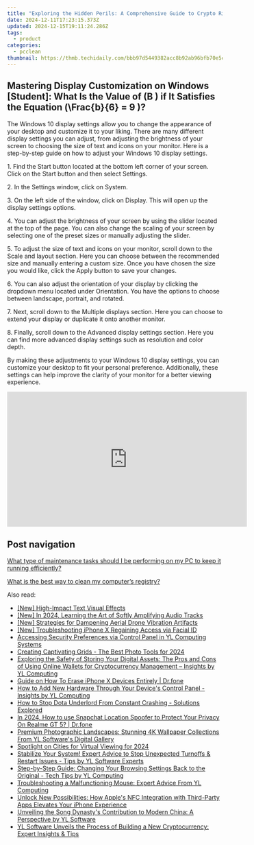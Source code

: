 ```yaml
---
title: "Exploring the Hidden Perils: A Comprehensive Guide to Crypto Risks by YL Software"
date: 2024-12-11T17:23:15.373Z
updated: 2024-12-15T19:11:24.286Z
tags:
  - product
categories:
  - pcclean
thumbnail: https://thmb.techidaily.com/bbb97d5449382acc8b92ab96bfb70e5ca97a93f11d2d4de93a06ce4ca47d0742.jpg
---
```


## Mastering Display Customization on Windows [Student]: What Is the Value of \(B \) if It Satisfies the Equation \(\Frac{b}{6} = 9 \)?

The Windows 10 display settings allow you to change the appearance of your desktop and customize it to your liking. There are many different display settings you can adjust, from adjusting the brightness of your screen to choosing the size of text and icons on your monitor. Here is a step-by-step guide on how to adjust your Windows 10 display settings. 

1\. Find the Start button located at the bottom left corner of your screen. Click on the Start button and then select Settings.

2\. In the Settings window, click on System.

3\. On the left side of the window, click on Display. This will open up the display settings options. 

4\. You can adjust the brightness of your screen by using the slider located at the top of the page. You can also change the scaling of your screen by selecting one of the preset sizes or manually adjusting the slider.

5\. To adjust the size of text and icons on your monitor, scroll down to the Scale and layout section. Here you can choose between the recommended size and manually entering a custom size. Once you have chosen the size you would like, click the Apply button to save your changes.

6\. You can also adjust the orientation of your display by clicking the dropdown menu located under Orientation. You have the options to choose between landscape, portrait, and rotated.

7\. Next, scroll down to the Multiple displays section. Here you can choose to extend your display or duplicate it onto another monitor.

8\. Finally, scroll down to the Advanced display settings section. Here you can find more advanced display settings such as resolution and color depth. 

By making these adjustments to your Windows 10 display settings, you can customize your desktop to fit your personal preference. Additionally, these settings can help improve the clarity of your monitor for a better viewing experience.

<!-- affiliate ads begin -->
<iframe width="560" height="315" src="https://www.youtube.com/embed/gSKkJrJ57EA?si=WDOmInPE9EgQa_tB" title="YouTube video player" frameborder="0" allow="accelerometer; autoplay; clipboard-write; encrypted-media; gyroscope; picture-in-picture; web-share" referrerpolicy="strict-origin-when-cross-origin" allowfullscreen></iframe>
<!-- affiliate ads end -->

## Post navigation

[What type of maintenance tasks should I be performing on my PC to keep it running efficiently?](https://tools.techidaily.com/pcclean/products/)

[What is the best way to clean my computer’s registry?](https://tools.techidaily.com/pcclean/products/)

<ins class="adsbygoogle"
     style="display:block"
     data-ad-format="autorelaxed"
     data-ad-client="ca-pub-7571918770474297"
     data-ad-slot="1223367746"></ins>

<ins class="adsbygoogle"
     style="display:block"
     data-ad-client="ca-pub-7571918770474297"
     data-ad-slot="8358498916"
     data-ad-format="auto"
     data-full-width-responsive="true"></ins>

<span class="atpl-alsoreadstyle">Also read:</span>
<div><ul>
<li><a href="https://some-techniques.techidaily.com/new-high-impact-text-visual-effects/"><u>[New] High-Impact Text Visual Effects</u></a></li>
<li><a href="https://fox-links.techidaily.com/new-in-2024-learning-the-art-of-softly-amplifying-audio-tracks/"><u>[New] In 2024, Learning the Art of Softly Amplifying Audio Tracks</u></a></li>
<li><a href="https://some-tips.techidaily.com/new-strategies-for-dampening-aerial-drone-vibration-artifacts/"><u>[New] Strategies for Dampening Aerial Drone Vibration Artifacts</u></a></li>
<li><a href="https://fox-links.techidaily.com/new-troubleshooting-iphone-x-regaining-access-via-facial-id/"><u>[New] Troubleshooting iPhone X Regaining Access via Facial ID</u></a></li>
<li><a href="https://discover-awesome.techidaily.com/accessing-security-preferences-via-control-panel-in-yl-computing-systems/"><u>Accessing Security Preferences via Control Panel in YL Computing Systems</u></a></li>
<li><a href="https://extra-tips.techidaily.com/creating-captivating-grids-the-best-photo-tools-for-2024/"><u>Creating Captivating Grids - The Best Photo Tools for 2024</u></a></li>
<li><a href="https://discover-awesome.techidaily.com/exploring-the-safety-of-storing-your-digital-assets-the-pros-and-cons-of-using-online-wallets-for-cryptocurrency-management-insights-by-yl-computing/"><u>Exploring the Safety of Storing Your Digital Assets: The Pros and Cons of Using Online Wallets for Cryptocurrency Management – Insights by YL Computing</u></a></li>
<li><a href="https://phone-solutions.techidaily.com/guide-on-how-to-erase-iphone-x-devices-entirely-drfone-by-drfone-ios-full-data-eraser-ios-full-data-eraser/"><u>Guide on How To Erase iPhone X Devices Entirely | Dr.fone</u></a></li>
<li><a href="https://discover-awesome.techidaily.com/how-to-add-new-hardware-through-your-devices-control-panel-insights-by-yl-computing/"><u>How to Add New Hardware Through Your Device's Control Panel - Insights by YL Computing</u></a></li>
<li><a href="https://win-able.techidaily.com/how-to-stop-dota-underlord-from-constant-crashing-solutions-explored/"><u>How to Stop Dota Underlord From Constant Crashing - Solutions Explored</u></a></li>
<li><a href="https://phone-solutions.techidaily.com/in-2024-how-to-use-snapchat-location-spoofer-to-protect-your-privacy-on-realme-gt-5-drfone-by-drfone-virtual-android/"><u>In 2024, How to use Snapchat Location Spoofer to Protect Your Privacy On Realme GT 5? | Dr.fone</u></a></li>
<li><a href="https://discover-awesome.techidaily.com/premium-photographic-landscapes-stunning-4k-wallpaper-collections-from-yl-softwares-digital-gallery/"><u>Premium Photographic Landscapes: Stunning 4K Wallpaper Collections From YL Software's Digital Gallery</u></a></li>
<li><a href="https://extra-approaches.techidaily.com/spotlight-on-cities-for-virtual-viewing-for-2024/"><u>Spotlight on Cities for Virtual Viewing for 2024</u></a></li>
<li><a href="https://discover-awesome.techidaily.com/stabilize-your-system-expert-advice-to-stop-unexpected-turnoffs-and-restart-issues-tips-by-yl-software-experts/"><u>Stabilize Your System! Expert Advice to Stop Unexpected Turnoffs & Restart Issues - Tips by YL Software Experts</u></a></li>
<li><a href="https://discover-awesome.techidaily.com/step-by-step-guide-changing-your-browsing-settings-back-to-the-original-tech-tips-by-yl-computing/"><u>Step-by-Step Guide: Changing Your Browsing Settings Back to the Original - Tech Tips by YL Computing</u></a></li>
<li><a href="https://discover-awesome.techidaily.com/troubleshooting-a-malfunctioning-mouse-expert-advice-from-yl-computing/"><u>Troubleshooting a Malfunctioning Mouse: Expert Advice From YL Computing</u></a></li>
<li><a href="https://tech-haven.techidaily.com/unlock-new-possibilities-how-apples-nfc-integration-with-third-party-apps-elevates-your-iphone-experience/"><u>Unlock New Possibilities: How Apple's NFC Integration with Third-Party Apps Elevates Your iPhone Experience</u></a></li>
<li><a href="https://discover-awesome.techidaily.com/unveiling-the-song-dynastys-contribution-to-modern-china-a-perspective-by-yl-software/"><u>Unveiling the Song Dynasty's Contribution to Modern China: A Perspective by YL Software</u></a></li>
<li><a href="https://discover-awesome.techidaily.com/yl-software-unveils-the-process-of-building-a-new-cryptocurrency-expert-insights-and-tips/"><u>YL Software Unveils the Process of Building a New Cryptocurrency: Expert Insights & Tips</u></a></li>
</ul></div>


